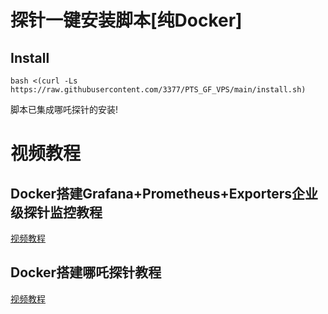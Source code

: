 # 探针一键安装脚本[纯Docker]
## Install
```
bash <(curl -Ls https://raw.githubusercontent.com/3377/PTS_GF_VPS/main/install.sh)
```
脚本已集成哪吒探针的安装!

# 视频教程
## Docker搭建Grafana+Prometheus+Exporters企业级探针监控教程
[视频教程](https://www.youtube.com/watch?v=9QSw0G4jPqY)

## Docker搭建哪吒探针教程
[视频教程](https://www.youtube.com/watch?v=20MFvJoro2k)
